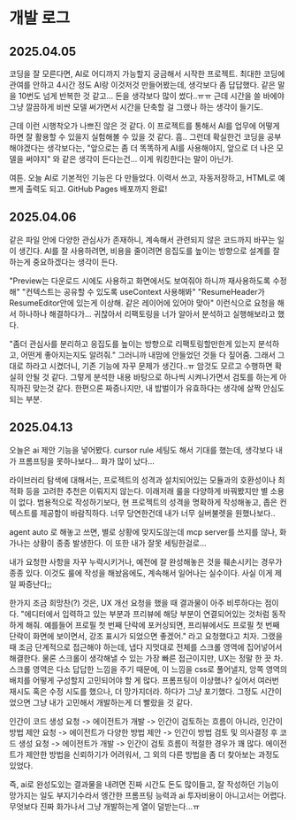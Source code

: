 # 개발 로그

## 2025.04.05

코딩을 잘 모른다면, AI로 어디까지 가능할지 궁금해서 시작한 프로젝트.
최대한 코딩에 관여를 안하고 4시간 정도 AI랑 이것저것 만들어봤는데, 생각보다 좀 답답했다. 
같은 말을 10번도 넘게 반복한 것 같고... 돈을 생각보다 많이 썼다..ㅠㅠ 
근데 시간을 쓸 바에야 그냥 깔끔하게 비싼 모델 써가면서 시간을 단축할 걸 그랬나 하는 생각이 들기도.

근데 이런 시행착오가 나쁘진 않은 것 같다. 이 프로젝트를 통해서 AI를 업무에 어떻게 하면 잘 활용할 수 있을지 실험해볼 수 있을 것 같다. 
흠.. 그런데 확실한건 코딩을 공부해야겠다는 생각보다는, "앞으로는 좀 더 똑똑하게 AI를 사용해야지, 앞으로 더 나은 모델을 써야지" 와 같은 생각이 든다는건... 이게 워킹한다는 말이 아닌가.

여튼. 오늘 AI로 기본적인 기능은 다 만들었다. 이력서 쓰고, 자동저장하고, HTML로 예쁘게 출력도 되고. GitHub Pages 배포까지 완료!

## 2025.04.06

같은 파일 안에 다양한 관심사가 존재하니, 계속해서 관련되지 않은 코드까지 바꾸는 일이 생긴다.
AI를 잘 사용하려면, 비용을 줄이려면 응집도를 높이는 방향으로 설계를 잘 하는게 중요하겠다는 생각이 든다.

"Preview는 다운로드 시에도 사용하고 화면에서도 보여줘야 하니까 재사용하도록 수정해" 
"컨텍스트는 공유할 수 있도록 useContext 사용해봐" 
"ResumeHeader가 ResumeEditor안에 있는게 이상해. 같은 레이어에 있어야 맞아" 
이런식으로 요청을 해서 하나하나 해결하다가... 
귀찮아서 리팩토링을 너가 알아서 분석하고 실행해보라고 했다.

"좀더 관심사를 분리하고 응집도를 높이는 방향으로 리팩토링할만한게 있는지 분석하고, 어떤게 좋아지는지도 알려줘."
그러니까 내맘에 안들었던 것들 다 짚어줌.
그래서 그대로 하라고 시켰더니, 기존 기능에 자꾸 문제가 생긴다..ㅠ 암것도 모르고 수행하면 확실히 안될 것 같다.
그렇게 분석한 내용 바탕으로 하나씩 시켜나가면서 검토를 하는게 아직까진 맞는것 같다.
한편으론 짜증나지만, 내 밥벌이가 유효하다는 생각에 살짝 안심도 되는 부분. 


## 2025.04.13

오늘은 ai 제안 기능을 넣어봤다.
cursor rule 세팅도 해서 기대를 했는데, 생각보다 내가 프롬프팅을 못하나보다... 화가 많이 났다...

라이브러리 탐색에 대해서는, 프로젝트의 성격과 설치되어있는 모듈과의 호환성이나 최적화 등을 고려한 추천은 이뤄지지 않는다. 이래저래 룰을 다양하게 바꿔봤지만 별 소용이 없다.
범용적으로 작성하기보다, 현 프로젝트의 성격을 명확하게 작성해놓고, 좁은 컨텍스트를 제공함이 바람직하다. 너무 당연한건데 내가 너무 실버불렛을 원했나보다..

agent auto 로 해놓고 쓰면, 별로 상황에 맞지도않는데 mcp server를 쓰지를 않나, 화가나는 상황이 종종 발생한다.
이 또한 내가 잘못 세팅한걸로...

내가 요청한 사항을 자꾸 누락시키거나, 예전에 잘 완성해놓은 것을 훼손시키는 경우가 종종 있다.
이것도 룰에 작성을 해놨음에도, 계속해서 일어나는 실수이다.
사실 이게 제일 짜증난다;;

한가지 조금 희망찬(?) 것은, UX 개선 요청을 했을 때 결과물이 아주 비루하다는 점이다.
"에디터에서 입력하고 있는 부분과 프리뷰에 해당 부분이 연결되어있는 것처럼 동작하게 해줘. 
예를들어 프로필 첫 번째 단락에 포커싱되면, 프리뷰에서도 프로필 첫 번째 단락이 화면에 보이면서, 강조 표시가 되었으면 좋겠어." 라고 요청했다고 치자.
그랬을 때 조금 단계적으로 접근해야 하는데, 냅다 지멋대로 전체를 스크롤 영역에 집어넣어서 해결한다.
물론 스크롤이 생각해낼 수 있는 가장 빠른 접근이지만, UX는 정말 한 끗 차.
스크롤 영역은 다소 답답한 느낌을 주기 때문에, 이 느낌을 css로 풀어낼지, 앙쪽 영역의 배치를 어떻게 구성할지 고민되어야 할 게 많다.
프롬프팅이 이상했나? 싶어서 여러번 재시도 혹은 수정 시도를 했으나, 더 망가지더라.
하다가 그냥 포기했다. 그정도 시간이었으면 그냥 내가 고민해서 개발하는게 더 빨랐을 것 같다. 

인간이 코드 생성 요청 -> 에이전트가 개발 -> 인간이 검토하는 흐름이 아니라,
인간이 방법 제안 요청 -> 에이전트가 다양한 방법 제안 -> 인간이 방법 검토 및 의사결정 후 코드 생성 요청 -> 에이전트가 개발 -> 인간이 검토 흐름이 적절한 경우가 꽤 많다.
에이전트가 제안한 방법을 신뢰하기가 어려워서, 그 외의 다른 방법을 좀 더 찾아보는 과정도 있었다.

즉, ai로 완성도있는 결과물을 내려면 진짜 시간도 돈도 많이들고, 잘 작성하던 기능이 망가지는 일도 부지기수라서
엥간한 프롬프팅 능력과 ai 투자비용이 아니고서는 어렵다.
무엇보다 진짜 화가나서 그냥 개발하는게 열이 덜받는다...ㅠ